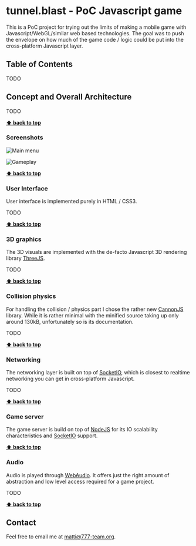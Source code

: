 # tunnel.blast - PoC Javascript game

This is a PoC project for trying out the limits of making a mobile game with Javascript/WebGL/similar web based technologies. The goal was to push the envelope on how much of the game code / logic could be put into the cross-platform Javascript layer.

## Table of Contents

TODO 

## Concept and Overall Architecture

TODO

**[⬆ back to top](#table-of-contents)**

### Screenshots

![Main menu](https://bytebucket.org/mdahlbom/tunnel-blast/raw/eac2ba2b825d5e46b2dac7c02de0f1b58027a3ae/assets/screenshots/screenshot1.png)

![Gameplay](https://bytebucket.org/mdahlbom/tunnel-blast/raw/eac2ba2b825d5e46b2dac7c02de0f1b58027a3ae/assets/screenshots/screenshot2.png)

**[⬆ back to top](#table-of-contents)**

### User Interface

User interface is implemented purely in HTML / CSS3.

TODO 

**[⬆ back to top](#table-of-contents)**

### 3D graphics

The 3D visuals are implemented with the de-facto Javascript 3D rendering library [ThreeJS](https://threejs.org/).

TODO 

**[⬆ back to top](#table-of-contents)**

### Collision physics 

For handling the collision / physics part I chose the rather new [CannonJS](http://www.cannonjs.org/) library. While it is rather minimal with the minified source taking up only around 130kB, unfortunately so is its documentation.

TODO 

**[⬆ back to top](#table-of-contents)**

### Networking

The networking layer is built on top of [SocketIO](http://socket.io/), which is closest to realtime networking you can get in cross-platform Javascript.

TODO 

**[⬆ back to top](#table-of-contents)**

### Game server

The game server is build on top of [NodeJS](https://nodejs.org/en/) for its IO scalability characteristics and [SocketIO](http://socket.io/) support.

**[⬆ back to top](#table-of-contents)**

### Audio

Audio is played through [WebAudio](https://developer.mozilla.org/en-US/docs/Web/API/Web_Audio_API). It offers just the right amount of abstraction and low level access required for a game project.

TODO 

**[⬆ back to top](#table-of-contents)**

## Contact

Feel free to email me at matti@777-team.org.

